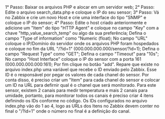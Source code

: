 1° Passo: Baixar os arquivos PHP e alocar em um servidor web;
2° Passo: Edite o arquivo search_data.php e coloque o IP do seu sensor;
3° Passo: Vá no Zabbix e crie um novo Host e crie uma interface do tipo "SNMP" e coloque o IP do sensor;
4° Passo: Edite o host criado anteriormente e adicione um "Item" do tipo "HTTP Agent" e coloque no campo "Key" com a chave "http_value_search_temp" ou algo da sua preferência;
          Defina o campo "Type of information" como "Numeric (float);
          No campo "URL" coloque o IP/Domínio do servidor onde os arquivos PHP foram hospedados e coloque no fim da URL "/?id=1" (000.000.000.000/sensor/?id=1);
          Defina o campo "Request Type" como "GET";
          Defina o campo "Timeout" para "10s";
          No campo "Host Interface" coloque o IP do sensor com a porta 161 (000.000.000.000:161);
          Por fim clique no botão "add".
Repare que existe no arquivo index.php uma variável que recebe o ID enviado pelo Zabbix. Esse ID é o responsável por pegar os valores de cada chanel do sensor.
Por conta disso, é preciso criar um "Item" para cada chanel do sensor e colocar um ID na URL para defirnir qual é o chanel que será monitorado.
Para este sensor, existem 2 canais para medir temperatura e mais 2 canais para umidade, portanto, para monitorar todos os canais é preciso criar 4 itens definindo os IDs conforme no código.
Os IDs configurados no arquivo index.php vão do 1 ao 4, logo as URLs dos Itens no Zabbix devem conter no final o "/?id=1" onde o número no final é a definição do canal.
          

